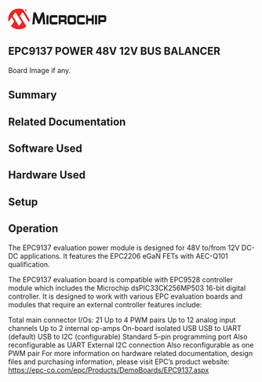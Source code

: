 ![image](images/microchip.jpg) 

## EPC9137 POWER 48V 12V BUS BALANCER

Board Image if any.

## Summary


## Related Documentation


## Software Used 


## Hardware Used


## Setup


## Operation



The EPC9137 evaluation power module is designed for 48V to/from 12V DC-DC applications. It features the EPC2206 eGaN FETs with AEC-Q101 qualification.

The EPC9137 evaluation board is compatible with EPC9528 controller module which includes the Microchip dsPIC33CK256MP503 16-bit digital controller. It is designed to work with various EPC evaluation boards and modules that require an external controller features include:

Total main connector I/Os: 21
Up to 4 PWM pairs
Up to 12 analog input channels
Up to 2 internal op-amps
On-board isolated USB
USB to UART (default)
USB to I2C (configurable)
Standard 5-pin programming port
Also reconfigurable as UART
External I2C connection
Also reconfigurable as one PWM pair
For more information on hardware related documentation, design files and purchasing information, please visit EPC’s product website: https://epc-co.com/epc/Products/DemoBoards/EPC9137.aspx